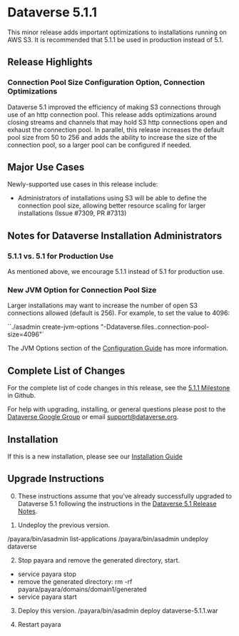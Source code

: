 # Dataverse 5.1.1

This minor release adds important optimizations to installations running on AWS S3. It is recommended that 5.1.1 be used in production instead of 5.1.

## Release Highlights

### Connection Pool Size Configuration Option, Connection Optimizations

Dataverse 5.1 improved the efficiency of making S3 connections through use of an http connection pool. This release adds optimizations around closing streams and channels that may hold S3 http connections open and exhaust the connection pool. In parallel, this release increases the default pool size from 50 to 256 and adds the ability to increase the size of the connection pool, so a larger pool can be configured if needed.

## Major Use Cases

Newly-supported use cases in this release include:

- Administrators of installations using S3 will be able to define the connection pool size, allowing better resource scaling for larger installations (Issue #7309, PR #7313)

## Notes for Dataverse Installation Administrators

### 5.1.1 vs. 5.1 for Production Use

As mentioned above, we encourage 5.1.1 instead of 5.1 for production use.

### New JVM Option for Connection Pool Size

Larger installations may want to increase the number of open S3 connections allowed (default is 256). For example, to set the value to 4096:

``./asadmin create-jvm-options "-Ddataverse.files.<id>.connection-pool-size=4096"`

The JVM Options section of the [Configuration Guide](http://guides.dataverse.org/en/5.1.1/installation/config/) has more information.

## Complete List of Changes

For the complete list of code changes in this release, see the [5.1.1 Milestone](https://github.com/IQSS/dataverse/milestone/91?closed=1) in Github.

For help with upgrading, installing, or general questions please post to the [Dataverse Google Group](https://groups.google.com/forum/#!forum/dataverse-community) or email support@dataverse.org.

## Installation

If this is a new installation, please see our [Installation Guide](http://guides.dataverse.org/en/5.1.1/installation/)

## Upgrade Instructions

0. These instructions assume that you've already successfully upgraded to Dataverse 5.1 following the instructions in the [Dataverse 5.1 Release Notes](https://github.com/IQSS/dataverse/releases/tag/v5.1).

1. Undeploy the previous version.

<payara install path>/payara/bin/asadmin list-applications
<payara install path>/payara/bin/asadmin undeploy dataverse

2. Stop payara and remove the generated directory, start.

- service payara stop
- remove the generated directory: rm -rf <payara install path>payara/payara/domains/domain1/generated
- service payara start

3. Deploy this version.
<payara install path>/payara/bin/asadmin deploy <path>dataverse-5.1.1.war

4. Restart payara
